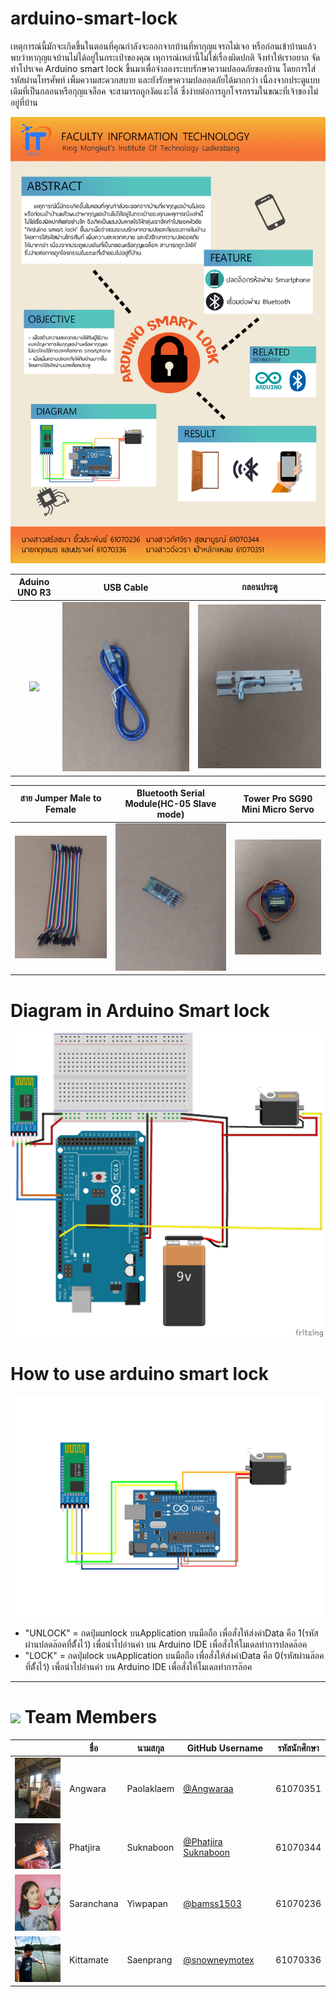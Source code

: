 # arduino-smart-lock
เหตุการณ์นี้มักจะเกิดขึ้นในตอนที่คุณกำลังจะออกจากบ้านที่หากุญแจรถไม่เจอ หรือก่อนเข้าบ้านแล้วพบว่าหากุญแจบ้านไม่ได้อยู่ในกระเป๋าของคุณ เหุการณ์เหล่านี้ไม่ใช่เรื่องผิดปกติ
จึงทำให้เราอยาก จัดทำโปรเจค Arduino smart lock ขึ้นมาเพื่อจำลองระบบรักษาความปลอดภัยของบ้าน โดยการใส่รหัสผ่านโทรศัพท์ เพิ้มความสะดวกสบาย และยังรักษาความปลออดภัยได้มากกว่า เนื่องจากประตูแบบเดิมที่เป็นกลอนหรือกุญแจล็อค จะสามารถถูกงัดแงะได้ ซึ่งง่ายต่อการถูกโจรกรรมในขณะที่เจ้าของไม่อยู่ที่บ้าน

<img src="https://github.com/Angwaraa/arduino-smart-lock/blob/master/poster-compro1.jpg" hight = "1000" width = "800">

Aduino UNO R3        |  USB Cable  | กลอนประตู
:-------------------------:|:-------------------------:|:-------------------------:
![](https://github.com/Angwaraa/arduino-smart-look/blob/master/Images/196045.jpg)  |  ![](https://github.com/Angwaraa/arduino-smart-lock/blob/master/Images/196046.jpg)   | ![](https://github.com/Angwaraa/arduino-smart-lock/blob/master/Images/196052.jpg)


สาย Jumper Male to Female            |  Bluetooth Serial Module(HC-05 Slave mode)  |  Tower Pro SG90 Mini Micro Servo
:-------------------------:|:-------------------------:|:-------------------------:
![](https://github.com/Angwaraa/arduino-smart-lock/blob/master/Images/196047.jpg)  |  ![](https://github.com/Angwaraa/arduino-smart-lock/blob/master/Images/196050.jpg)  |  ![](https://github.com/Angwaraa/arduino-smart-lock/blob/master/Images/196051.jpg)

# Diagram in Arduino Smart lock

<img src="https://github.com/Angwaraa/arduino-smart-lock/blob/master/Images/Lock%20System.jpg" hight = "500" width = "500">

# How to use arduino smart lock
<img src="https://github.com/Angwaraa/arduino-smart-lock/blob/master/Images/diagram.jpg" hight = "500" width = "500">

* "UNLOCK" = กดปุ่มunlock บนApplication บนมือถือ เพื่อสั่งให้ส่งค่าData คือ 1(รหัสผ่านปลดล๊อคที่ต้ั้งไว้) เพื่อนำไปอ่านค่า บน Arduino IDE เพื่อสั่งให้โมเดลทำการปลดล๊อค
* "LOCK" = กดปุ่มlock บนApplication บนมือถือ เพื่อสั่งให้ส่งค่าData คือ 0(รหัสผ่านล๊อคที่ต้ั้งไว้) เพื่อนำไปอ่านค่า บน Arduino IDE เพื่อสั่งให้โมเดลทำการล๊อค

---

# ![](img/Person.png) Team Members
|  |ชื่อ|นามสกุล|GitHub Username|รหัสนักศึกษา|
|:-:|--|------|---------------|---------|
|<img src="https://github.com/Angwaraa/arduino-smart-lock/blob/master/Images/51200822_1486256878178021_5890411946972282880_n.jpg" hight = "100" width = "100">|Angwara|Paolaklaem|[@Angwaraa](https://github.com/Angwaraa)|61070351|
|<img src="https://github.com/Angwaraa/arduino-smart-lock/blob/master/Images/Pakjira.jpg" hight = "100" width = "100">|Phatjira|Suknaboon|[@Phatjira Suknaboon](https://github.com/Phatjira)|61070344|
|<img src="https://github.com/Angwaraa/arduino-smart-lock/blob/master/Images/65756.jpg" hight = "100" width = "100">|Saranchana|Yiwpapan|[@bamss1503](https://github.com/bamss1503)|61070236|
|<img src="https://github.com/Angwaraa/arduino-smart-lock/blob/master/Images/21430239_1380369728678225_8475190223276262180_n.jpg" hight = "100" width = "100">|Kittamate|Saenprang|[@snowneymotex](https://github.com/snowneymotex)|61070336|

